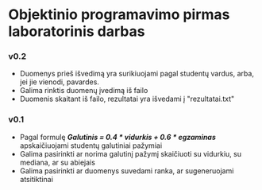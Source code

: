 # Objektinio programavimo pirmas laboratorinis darbas

### v0.2
- Duomenys prieš išvedimą yra surikiuojami pagal studentų vardus, arba, jei jie vienodi, pavardes.
- Galima rinktis duomenų įvedimą iš failo
- Duomenis skaitant iš failo, rezultatai yra išvedami į "rezultatai.txt"

### v0.1
- Pagal formulę **_Galutinis = 0.4 * vidurkis + 0.6 * egzaminas_** apskaičiuojami studentų galutiniai pažymiai
- Galima pasirinkti ar norima galutinį pažymį skaičiuoti su vidurkiu, su mediana, ar su abiejais
- Galima pasirinkti ar duomenys suvedami ranka, ar sugeneruojami atsitiktinai
